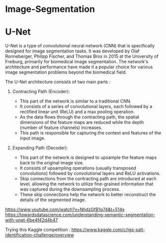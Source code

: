 # Image-Segmentation

# U-Net
U-Net is a type of convolutional neural network (CNN) that is specifically designed for image segmentation tasks. It was developed by Olaf Ronneberger, Philipp Fischer, and Thomas Brox in 2015 at the University of Freiburg, primarily for biomedical image segmentation. The network's architecture and performance have made it a popular choice for various image segmentation problems beyond the biomedical field.

The U-Net architecture consists of two main parts :

1. Contracting Path (Encoder):
    - This part of the network is similar to a traditional CNN.
    - It consists of a series of convolutional layers, each followed by a rectified linear unit (ReLU) and a max pooling operation.
    - As the data flows through the contracting path, the spatial dimensions of the feature maps are reduced while the depth (number of feature channels) increases.
    - This path is responsible for capturing the context and features of the input image.

2. Expanding Path (Decoder):
    - This part of the network is designed to upsample the feature maps back to the original image size.
    - It consists of upsampling operations (usually transposed convolutions) followed by convolutional layers and ReLU activations.
    - Skip connections from the contracting path are introduced at each level, allowing the network to utilize fine-grained information that was captured during the downsampling process.
    - These skip connections help the network to better reconstruct the details of the segmented image.

https://www.youtube.com/watch?v=NhdzGfB1q74&t=514s
https://towardsdatascience.com/understanding-semantic-segmentation-with-unet-6be4f42d4b47

Trying this Kaggle competition : https://www.kaggle.com/c/tgs-salt-identification-challenge/overview
